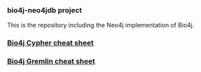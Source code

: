### bio4j-neo4jdb project

This is the repository including the Neo4j implementation of Bio4j.

### [Bio4j Cypher cheat sheet](docs/cypher_cheat_sheet)

### [Bio4j Gremlin cheat sheet](docs/gremlin_cheat_sheet)

